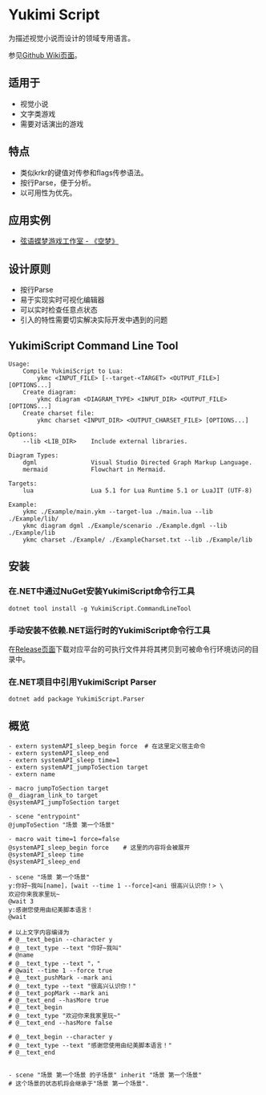 # Yukimi Script

为描述视觉小说而设计的领域专用语言。

参见[Github Wiki页面](https://github.com/Strrationalism/YukimiScript/wiki)。

## 适用于
* 视觉小说
* 文字类游戏
* 需要对话演出的游戏

## 特点
* 类似krkr的键值对传参和flags传参语法。
* 按行Parse，便于分析。
* 以可用性为优先。

## 应用实例

* [弦语蝶梦游戏工作室 - 《空梦》](https://store.steampowered.com/app/1059850/)

## 设计原则
* 按行Parse
* 易于实现实时可视化编辑器
* 可以实时检查任意点状态
* 引入的特性需要切实解决实际开发中遇到的问题


## YukimiScript Command Line Tool

```
Usage:
    Compile YukimiScript to Lua:
        ykmc <INPUT_FILE> [--target-<TARGET> <OUTPUT_FILE>] [OPTIONS...]
    Create diagram:
        ykmc diagram <DIAGRAM_TYPE> <INPUT_DIR> <OUTPUT_FILE> [OPTIONS...]
    Create charset file:
        ykmc charset <INPUT_DIR> <OUTPUT_CHARSET_FILE> [OPTIONS...]

Options:
    --lib <LIB_DIR>    Include external libraries.

Diagram Types:
    dgml               Visual Studio Directed Graph Markup Language.
    mermaid            Flowchart in Mermaid.

Targets:
    lua                Lua 5.1 for Lua Runtime 5.1 or LuaJIT (UTF-8)

Example:
    ykmc ./Example/main.ykm --target-lua ./main.lua --lib ./Example/lib/
    ykmc diagram dgml ./Example/scenario ./Example.dgml --lib ./Example/lib
    ykmc charset ./Example/ ./ExampleCharset.txt --lib ./Example/lib
```

## 安装

### 在.NET中通过NuGet安装YukimiScript命令行工具

```shell
dotnet tool install -g YukimiScript.CommandLineTool
```

### 手动安装不依赖.NET运行时的YukimiScript命令行工具

在[Release页面](https://github.com/Strrationalism/YukimiScript/releases)下载对应平台的可执行文件并将其拷贝到可被命令行环境访问的目录中。

### 在.NET项目中引用YukimiScript Parser

```shell
dotnet add package YukimiScript.Parser
```


## 概览

```
- extern systemAPI_sleep_begin force  # 在这里定义宿主命令
- extern systemAPI_sleep_end
- extern systemAPI_sleep time=1 
- extern systemAPI_jumpToSection target
- extern name

- macro jumpToSection target
@__diagram_link_to target
@systemAPI_jumpToSection target

- scene "entrypoint"
@jumpToSection "场景 第一个场景"

- macro wait time=1 force=false
@systemAPI_sleep_begin force    # 这里的内容将会被展开
@systemAPI_sleep time
@systemAPI_sleep_end

- scene "场景 第一个场景"
y:你好~我叫[name]，[wait --time 1 --force]<ani 很高兴认识你！> \
欢迎你来我家里玩~
@wait 3
y:感谢您使用由纪美脚本语言！
@wait

# 以上文字内容编译为
# @__text_begin --character y
# @__text_type --text "你好~我叫"
# @name
# @__text_type --text "，"
# @wait --time 1 --force true
# @__text_pushMark --mark ani
# @__text_type --text "很高兴认识你！"
# @__text_popMark --mark ani
# @__text_end --hasMore true
# @__text_begin
# @__text_type "欢迎你来我家里玩~"
# @__text_end --hasMore false

# @__text_begin --character y
# @__text_type --text "感谢您使用由纪美脚本语言！"
# @__text_end


- scene "场景 第一个场景 的子场景" inherit "场景 第一个场景"
# 这个场景的状态机将会继承于"场景 第一个场景".

```
